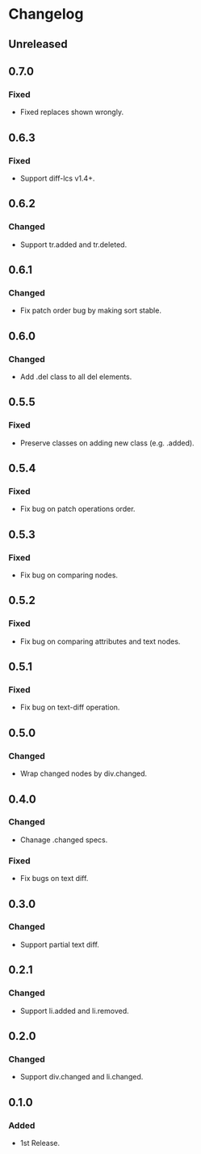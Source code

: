 # Changelog

## Unreleased

## 0.7.0

### Fixed

- Fixed replaces shown wrongly.

## 0.6.3

### Fixed

- Support diff-lcs v1.4+.

## 0.6.2

### Changed

- Support tr.added and tr.deleted.

## 0.6.1

### Changed

- Fix patch order bug by making sort stable.

## 0.6.0

### Changed

- Add .del class to all del elements.

## 0.5.5

### Fixed

- Preserve classes on adding new class (e.g. .added).

## 0.5.4

### Fixed

- Fix bug on patch operations order.

## 0.5.3

### Fixed

- Fix bug on comparing nodes.

## 0.5.2

### Fixed

- Fix bug on comparing attributes and text nodes.

## 0.5.1

### Fixed

- Fix bug on text-diff operation.

## 0.5.0

### Changed

- Wrap changed nodes by div.changed.

## 0.4.0

### Changed

- Chanage .changed specs.

### Fixed

- Fix bugs on text diff.

## 0.3.0

### Changed

- Support partial text diff.

## 0.2.1

### Changed

- Support li.added and li.removed.

## 0.2.0

### Changed

- Support div.changed and li.changed.

## 0.1.0

### Added

- 1st Release.
